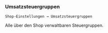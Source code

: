 ### Umsatzsteuergruppen

    Shop-Einstellungen → Umsatzsteuergruppen

Alle über den Shop verwaltbaren Steuergruppen. 